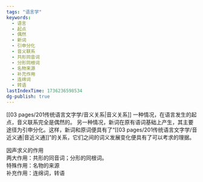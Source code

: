 ```yaml
---
tags: "语言学"
keywords:
  - 语言
  - 起点
  - 偶然
  - 新词
  - 引申分化
  - 音义联系
  - 共形同音词
  - 分形同根词
  - 名物来源
  - 补充作用
  - 连绵词
  - 转语
lastIndexTime: 1736236598534
dg-publish: true
---
```

[[03 pages/201传统语言文字学/音义关系\|音义关系]]
一种情况，在语言发生的起点，音义联系完全是偶然的。
另一种情况，新词在原有语词基础上产生，其主要途径为引申分化。这样，新词和原词便具有了“[[03 pages/201传统语言文字学/音近义通\|音近义通]]”的关系，它们之间的词义发展变化便具有了可以考求的理据。

因声求义的作用  
两大作用：共形的同音词；分形的同根词。  
特殊作用：名物的来源  
补充作用：连绵词，转语